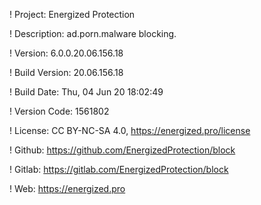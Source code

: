 ! Project: Energized Protection

! Description: ad.porn.malware blocking.

! Version: 6.0.0.20.06.156.18

! Build Version: 20.06.156.18

! Build Date: Thu, 04 Jun 20 18:02:49

! Version Code: 1561802

! License: CC BY-NC-SA 4.0, https://energized.pro/license

! Github: https://github.com/EnergizedProtection/block

! Gitlab: https://gitlab.com/EnergizedProtection/block


! Web: https://energized.pro
